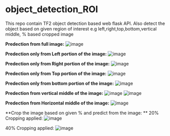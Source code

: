 # object_detection_ROI
This repo contain TF2 object detection based web flask API.  Also  detect the object based on given region of interest e.g left,right,top,bottom,vertical middle, % based cropped image

**Predection from full image:**
![image](https://user-images.githubusercontent.com/46878296/162247979-89ec1067-ae9c-469c-aae9-91397dd606d3.png)


**Predection only from Left portion of the image:**
![image](https://user-images.githubusercontent.com/46878296/162247386-34a57d6c-5ca1-4742-a567-592084cc8107.png)

**Predection only from Right portion of the image:**
![image](https://user-images.githubusercontent.com/46878296/162248323-36254528-6c04-42cc-aadd-100b42b0b1fe.png)

**Predection only from Top portion of the image:**
![image](https://user-images.githubusercontent.com/46878296/162246339-83722653-4120-42e5-8c52-2a51a2c5ea5d.png)

**Predection only from bottom portion of the image:**
![image](https://user-images.githubusercontent.com/46878296/162246867-dddf32fc-98cf-4937-a663-ccb2bc49084a.png)

**Predection from vertical middle of the image:**
![image](https://user-images.githubusercontent.com/46878296/162253275-84b73c0c-775c-4746-a018-cce949037bd7.png)
![image](https://user-images.githubusercontent.com/46878296/162253511-748b6a92-b0cc-4fe7-9b1a-2ec0fd9e8a3d.png)

**Predection from Horizontal  middle of the image:**
![image](https://user-images.githubusercontent.com/46878296/162256116-e9b9e810-ea1b-4eeb-9049-03e25e61adeb.png)

**Crop the image based on given % and predict from the image:
**
20% Cropping applied:
![image](https://user-images.githubusercontent.com/46878296/162258927-6c3867f7-85f5-4e87-96d7-c23bdd539edc.png)


40% Cropping applied:
![image](https://user-images.githubusercontent.com/46878296/162258743-64cb03a2-3d40-4b24-a805-1f6e25d1890b.png)
